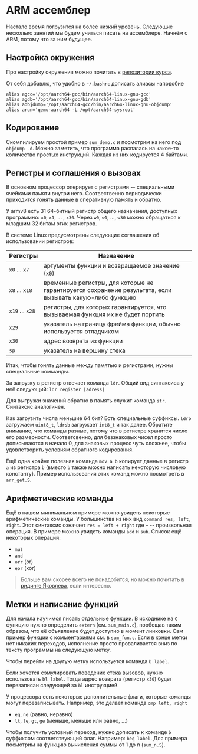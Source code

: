 # ARM ассемблер

Настало время погрузится на более низкий уровень. Следующие несколько занятий мы будем учиться писать на ассемблере. Начнём с ARM, потому что за ним будущее.

## Настройка окружения

Про настройку окружения можно почитать в [репозитории курса](https://github.com/victor-yacovlev/fpmi-caos/tree/master/practice/aarch64#%D0%BA%D1%80%D0%BE%D1%81%D1%81-%D0%BA%D0%BE%D0%BC%D0%BF%D0%B8%D0%BB%D1%8F%D1%86%D0%B8%D1%8F-%D0%B8-%D0%B7%D0%B0%D0%BF%D1%83%D1%81%D0%BA-%D0%BF%D1%80%D0%BE%D0%B3%D1%80%D0%B0%D0%BC%D0%BC-%D0%BD%D0%B0-x86).

От себя добавлю, что удобно в `~/.bashrc` дописать алиасы наподобие

```
alias agcc='/opt/aarch64-gcc/bin/aarch64-linux-gnu-gcc'
alias agdb='/opt/aarch64-gcc/bin/aarch64-linux-gnu-gdb'
alias aobjdump='/opt/aarch64-gcc/bin/aarch64-linux-gnu-objdump'
alias arun='qemu-aarch64 -L /opt/aarch64-sysroot'
```

## Кодирование

Скомпилируем простой пример `sum_demo.c` и посмотрим на него под `objdump -d`. Можно заметить, что программа распалась на какое-то количество простых инструкций. Каждая из них кодируется 4 байтами.

## Регистры и соглашения о вызовах

В основном процессор оперирует с регистрами -- специальными ячейками памяти внутри него. Соотвественно периодически приходится гонять данные в оперативную память и обратно.

У armv8 есть 31 64-битный регистр общего назначения, доступных программно: `x0`, `x1`,  ... , `x30`. Через `w0`, `w1`, ..., `w30` можно обращаться к младшим 32 битам этих регистров. 

В системе Linux предусмотрены следующие соглашения об использовании регистров:

| Регистры        | Назначение                                                   |
| --------------- | ------------------------------------------------------------ |
| `x0` ... `x7`   | аргументы функции и возвращаемое значение (`x0`)             |
| `x8` ... `x18`  | временные регистры, для которые не гарантируется сохранение результата, если вызывать какую-либо функцию |
| `x19` ... `x28` | регистры, для которых гарантируется, что вызываемая функция их не будет портить |
| `x29`           | указатель на границу фрейма функции, обычно используется отладчиком |
| `x30`      | адрес возврата из функции                                    |
| `sp`      | указатель на вершину стека                                   |

Итак, чтобы гонять данные между памятью и регистрами, нужны специальные комманды.

За загрузку в регистр отвечает команда ``ldr``.
Общий вид синтаксиса у неё следующий: ``ldr register [adress]``

Для выгрузки значений обратно в память служит команда ``str``.
Синтаксис аналогичен.

Как загрузить числа меньшие 64 бит? Есть специальные суффиксы. 
`ldrb` загружаем `uint8_t`, `ldrsb` загружает `int8_t` и так далее. Обратите внимание, что команды разные, потому что в регистре хранится число его размерности. Соответсвенно, для беззнаковых чисел просто дописываются в начало 0, для знаковых процесс чуть сложнее, чтобы удовлетворить условиям обратного кодирования.

Ещё одна крайне полезная команда `mov a b` копирует данные в регистр `a` из регистра `b` (вместо `b` также можно написать некоторую числовую константу). Пример использования этих команд можно посмотреть в `arr_get.S`.


## Арифметические команды

Ещё в нашем минимальном примере можно увидеть некоторые арифметические команды. У большинства из них вид `command res, left, right`. Этот синтаксис означает `res = left + right` где `+` -- произвольная операция. В примере можно увидеть команды `add` и `sub`. Список ещё некоторых операций:

* `mul`
* `and`
* `orr` (or)
* `eor` (xor)

> Больше вам скорее всего не понадобится, но можно почитать в [ридинге Яковлева](https://github.com/victor-yacovlev/fpmi-caos/blob/master/practice/aarch64/README.md#%D0%B0%D1%80%D0%B8%D1%84%D0%BC%D0%B5%D1%82%D0%B8%D1%87%D0%B5%D1%81%D0%BA%D0%B8%D0%B5-%D0%B8-%D0%BF%D0%BE%D1%80%D0%B0%D0%B7%D1%80%D1%8F%D0%B4%D0%BD%D1%8B%D0%B5-%D0%BE%D0%BF%D0%B5%D1%80%D0%B0%D1%86%D0%B8%D0%B8), если интересно.

## Метки и написание функций

Для начала научимся писать отдельные функции. В исходнике на `C` функцию нужно определить `extern` (см. `sum_main.c`), пообещав таким образом, что её объявление будет доступно в момент линковки. Сам пример функции с комментариями см. в `sum_fun.c`. Если в конце метки нет никаких переходов, исполнение просто проваливается вниз по тексту программы на следующую метку.

Чтобы перейти на другую метку используется команда `b label`.

Если хочется сэмулировать поведение стека вызовов, нужно использовать `bl label`. Тогда адрес возврата (регистр `x30`) будет перезаписан следующей за `bl` инструкцией.

У процессора есть некоторые дополнительные флаги, которые команды могут перезаписывать. Например, это делает команда `cmp left, right`

* `eq`, `ne` (равно, неравно)
* `lt`, `le`, `gt`, `ge` (меньше, меньше или равно, ...)

Чтобы получить условный переход, нужно дописать к команде `b` суффиксом соответствующий флаг. Например: `beq label`. Для примера посмотрим на функцию вычисления суммы от 1 до n (`sum_n.S`).
